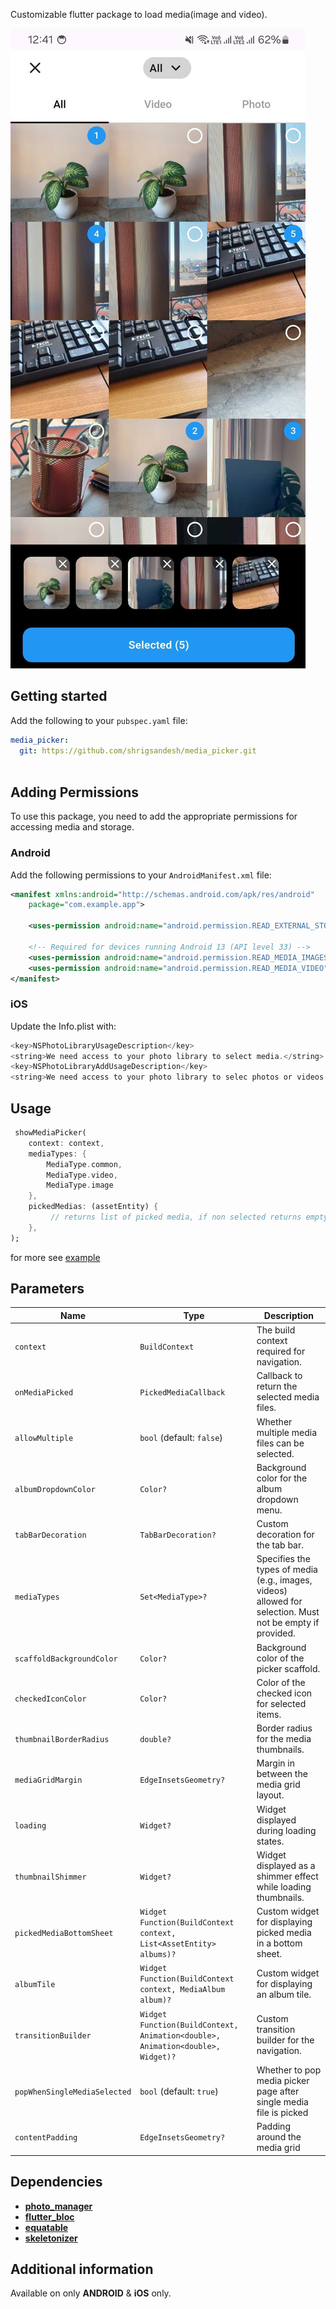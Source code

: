 Customizable flutter package to load media(image and video).

![Sample image](https://github.com/shrigsandesh/media_picker/blob/main/assets/sample.jpg)

## Getting started

Add the following to your `pubspec.yaml` file:

```yaml
media_picker:
  git: https://github.com/shrigsandesh/media_picker.git 
      

```

## Adding Permissions

To use this package, you need to add the appropriate permissions for accessing media and storage.

### Android

Add the following permissions to your `AndroidManifest.xml` file:

```xml
<manifest xmlns:android="http://schemas.android.com/apk/res/android"
    package="com.example.app">
    
    <uses-permission android:name="android.permission.READ_EXTERNAL_STORAGE" />
    
    <!-- Required for devices running Android 13 (API level 33) -->
    <uses-permission android:name="android.permission.READ_MEDIA_IMAGES" />
    <uses-permission android:name="android.permission.READ_MEDIA_VIDEO" />
</manifest>
```

### iOS

Update the Info.plist with:

```swift
<key>NSPhotoLibraryUsageDescription</key>
<string>We need access to your photo library to select media.</string>
<key>NSPhotoLibraryAddUsageDescription</key>
<string>We need access to your photo library to selec photos or videos.</string>
```

## Usage

```dart
 showMediaPicker(
    context: context,
    mediaTypes: {
        MediaType.common,
        MediaType.video,
        MediaType.image
    },
    pickedMedias: (assetEntity) {
         // returns list of picked media, if non selected returns empty list
    },
);
```
for more see [example](https://github.com/shrigsandesh/media_picker/tree/main/example)

## Parameters

| **Name**                 | **Type**                                                                                       | **Description**                                                                                                                                 |
|--------------------------|------------------------------------------------------------------------------------------------|-------------------------------------------------------------------------------------------------------------------------------------------------|
| `context`                | `BuildContext`                                                                                | The build context required for navigation.                                                                                                    |
| `onMediaPicked`           | `PickedMediaCallback`                                                                         | Callback to return the selected media files.                                                                                                 |
| `allowMultiple`          | `bool` (default: `false`)                                                                     | Whether multiple media files can be selected.                                                                                                |
| `albumDropdownColor`     | `Color?`                                                                                      | Background color for the album dropdown menu.                                                                                                |
| `tabBarDecoration`       | `TabBarDecoration?`                                                                           | Custom decoration for the tab bar.                                                                                                           |
| `mediaTypes`             | `Set<MediaType>?`                                                                             | Specifies the types of media (e.g., images, videos) allowed for selection. Must not be empty if provided.                                    |
| `scaffoldBackgroundColor`| `Color?`                                                                                      | Background color of the picker scaffold.                                                                                                     |
| `checkedIconColor`       | `Color?`                                                                                      | Color of the checked icon for selected items.                                                                                                |
| `thumbnailBorderRadius`  | `double?`                                                                                     | Border radius for the media thumbnails.                                                                                                      |
| `mediaGridMargin`        | `EdgeInsetsGeometry?`                                                                         | Margin in between the media grid layout.                                                                                                            |
| `loading`                | `Widget?`                                                                                     | Widget displayed during loading states.                                                                                                     |
| `thumbnailShimmer`       | `Widget?`                                                                                     | Widget displayed as a shimmer effect while loading thumbnails.                                                                              |
| `pickedMediaBottomSheet` | `Widget Function(BuildContext context, List<AssetEntity> albums)?`                            | Custom widget for displaying picked media in a bottom sheet.                                                                                |
| `albumTile`              | `Widget Function(BuildContext context, MediaAlbum album)?`                                    | Custom widget for displaying an album tile.                                                                                                 |
| `transitionBuilder`      | `Widget Function(BuildContext, Animation<double>, Animation<double>, Widget)?`               | Custom transition builder for the navigation.                                                                                               |
| `popWhenSingleMediaSelected`              | `bool` (default: `true`) |                                   Whether to pop media picker page after single media file is picked   |
| `contentPadding`              | `EdgeInsetsGeometry?` | Padding around the media grid  |


## Dependencies

- **[photo_manager](https://pub.dev/packages/photo_manager)**
- **[flutter_bloc](https://pub.dev/packages/flutter_bloc)**
- **[equatable](https://pub.dev/packages/equatable)**
- **[skeletonizer](https://pub.dev/packages/skeletonizer)**


## Additional information

Available on only **ANDROID** & **iOS** only. 
